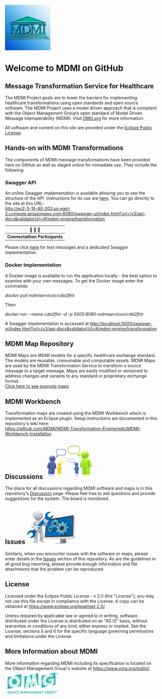 ![MDMI](/files/images/MDMI_Logo.png)
# Welcome to MDMI on GitHub
## Message Transformation Service for Healthcare
The MDMI Project goals are to lower the barriers for implementing healthcare transformations using open standards and open source software. The MDMI Project uses a model driven approach that is compliant with the Object Management Group’s open standard of Model Driven Message Interoperability (MDMI). Visit [OMG.org](https://www.omg.org/spec/MDMI/1.0) for more information.

All software and content on this site are provided under the [Eclipse Public License](/files/Eclipse%20Public%20License%20-%20v%202.0.pdf).

## Hands-on with MDMI Transformations
The components of MDMI message transformations have been provided here on GitHub as well as staged online for immediate use. They include the following:

### Swagger API
An online Swagger implementation is available allowing you to see the structure of the API. Instructions for its use are [here](
https://github.com/MDMI/MDMI-Transformation-Engine/wiki/MDMI-Message-Transformations-Using-Swagger). You can go directly to the site at this URL:  
http://ec2-3-16-40-203.us-east-2.compute.amazonaws.com:8080/swagger-ui/index.html?url=/v3/api-docs&validatorUrl=#/mdmi-engine/transformation  

| 🚩 🚩 🚩 |
| ----------|
| **Connectathon Participants** |  

Please click [here](https://github.com/MDMI/MDMI-Transformation-Engine/wiki/Connectathon-Testing) for test messages and a dedicated Swagger implementation.

### Docker Implementation
A Docker image is available to run the application locally - the best option to examine with your own messages. To get the Docker image enter the commands:

*docker pull mdmiservices/cda2fhir*  

Then:

*docker run --name cda2fhir -d -p 5000:8080 mdmiservices/cda2fhir*

A Swagger implementation is accessed at [http://localhost:5000/swagger-ui/index.html?url=/v3/api-docs&validatorUrl=#/mdmi-engine/transformation](http://localhost:5000/swagger-ui/index.html?url=/v3/api-docs&validatorUrl=#/mdmi-engine/transformation)

## MDMI Map Repository
MDMI Maps are MDMI models for a specific healthcare exchange standard. The models are reusable, consumable and computable assets. MDMI Maps are used by the MDMI Transformation Service to transform a source message to a target message. Maps are easily modified or versioned to address changes and variants to any standard or proprietary exchange format.  
[Click here to see example maps](https://github.com/MDMI/MDMI-Transformation-Engine/tree/main/Maps)

## MDMI Workbench
Transformation maps are created using the MDMI Workbench which is implemented as an Eclipse plugin. Setup instructions are documented in this repository's wiki here:  
https://github.com/MDMI/MDMI-Transformation-Engine/wiki/MDMI-Workbench-Installation

## Discussions ![Discussions](/files/images/discuss3-160.png)
The place for all discussions regarding MDMI software and maps is in this repository's [Discussion](https://github.com/MDMI/MDMI-Transformation-Engine/discussions) page. Please feel free to ask questions and provide suggestions for the system. The board is monitored.

## Issues ![Issues](/files/images/issues160.png)
Similarly, when you encounter issues with the software or maps, please enter details in the [Issues](https://github.com/MDMI/MDMI-Transformation-Engine/issues) section of this repository. As are the guidelines in all _good_ bug reporting, please provide enough information and file attachments that the problem can be reproduced.

## License ##
Licensed under the Eclipse Public License - v 2.0 (the "License"); you may not use this file except in compliance with the License. A copy can be obtained at https://www.eclipse.org/legal/epl-2.0/.

Unless required by applicable law or agreed to in writing, software distributed under the License is distributed on an "AS IS" basis, without warranties or conditions of any kind, either express or implied. See the License, sections 5 and 6 for the specific language governing permissions and limitations under the License.
 
## More Information about MDMI
More information regarding MDMI including its specification is located on the Object Management Group's website at https://www.omg.org/mdmi/.  
![OMG](/files/images/OMG_Logo.png)
